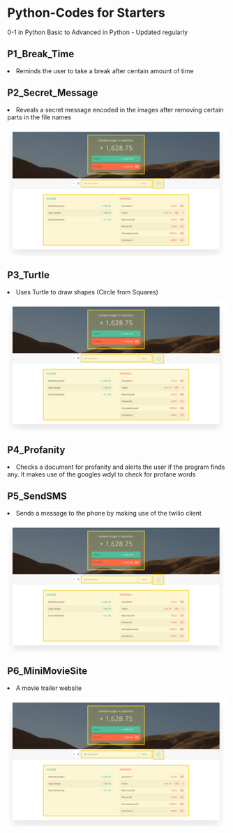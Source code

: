 # Python-Codes for Starters
0-1 in Python
Basic to Advanced in Python - Updated regularly


<h2>P1_Break_Time</h2>
  <li> Reminds the user to take a break after centain amount of time</li>
  

<h2>P2_Secret_Message</h2>
  <li> Reveals a secret message encoded in the images after removing certain parts in the file names </li>
  
  ![alt text](https://github.com/Karthik-Chowdary/Spendwise/blob/master/Screenshots/Screen%20Shot%202018-02-13%20at%209.03.05%20PM.png)


 <h2>P3_Turtle</h2>
  <li> Uses Turtle to draw shapes (Circle from Squares) </li>
  
   ![alt text](https://github.com/Karthik-Chowdary/Spendwise/blob/master/Screenshots/Screen%20Shot%202018-02-13%20at%209.03.05%20PM.png)
    
<h2>P4_Profanity</h2>
  <li> Checks a document for profanity and alerts the user if the program finds any. It makes use of the googles wdyl to check for profane words </li>
  
<h2>P5_SendSMS</h2>
  <li> Sends a message to the phone by making use of the twilio client </li>
  
   ![alt text](https://github.com/Karthik-Chowdary/Spendwise/blob/master/Screenshots/Screen%20Shot%202018-02-13%20at%209.03.05%20PM.png)
    
<h2>P6_MiniMovieSite</h2>
  <li> A movie trailer website </li>
  
   ![alt text](https://github.com/Karthik-Chowdary/Spendwise/blob/master/Screenshots/Screen%20Shot%202018-02-13%20at%209.03.05%20PM.png)
  
  
  
  

